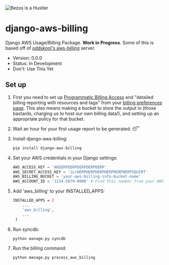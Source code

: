 ![Bezos is a Hustler](http://i.imgur.com/Lw15zkJ.jpg)

django-aws-billing
==================

Django AWS Usage/Billing Package. **Work in Progress**. Some of this is based off of [oddskool's aws-billing](https://github.com/oddskool/aws_billing) server.

* Version: 0.0.0
* Status: In Development
* Don't: Use This Yet

## Set up

1. First you need to set up [Programmatic Billing
Access](http://docs.aws.amazon.com/awsaccountbilling/latest/about/programaccess.html) and "detailed billing reporting
with resources and tags" from your [billing preferences
page](https://portal.aws.amazon.com/gp/aws/developer/account?ie=UTF8&action=billing-preferences). This also means making
a bucket to store the output in (those bastards, charging us to host our own billing data!), and setting up an
appropriate policy for that bucket.

1. Wait an hour for your first usage report to be generated. 😴

1. Install django-aws-billing:

    ```bash
    pip install django-aws-billing
    ```

1. Set your AWS credentials in your Django settings:

    ```python
    AWS_ACCESS_KEY = 'AKDERPDERPDERPDERPDERP'
    AWS_SECRET_ACCESS_KEY = 'iL+HERPHERPHERPHERPHERPHERPSQUIRT'
    AWS_BILLING_BUCKET = 'your-aws-billing-info-bucket-name'
    AWS_ACCOUNT_ID = '1234-5679-0000' # Find this number from your AWS [Manage Account page](https://portal.aws.amazon.com/gp/aws/manageYourAccount)
    ```

1. Add 'aws\_billing' to your INSTALLED\_APPS:

    ```bash
    INSTALLED_APPS = (
        ...
        'aws_billing',
        ...
     )
    ```

1. Run syncdb:

    ```bash
    python manage.py syncdb
    ```

1. Run the billing command:

    ```bash
    python manage.py process_aws_billing
    ```
